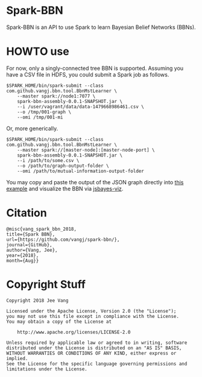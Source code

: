 # Spark-BBN

Spark-BBN is an API to use Spark to learn Bayesian Belief Networks (BBNs).

# HOWTO use

For now, only a singly-connected tree BBN is supported. Assuming you have a CSV file in HDFS, you could submit a Spark job as follows.

```
$SPARK_HOME/bin/spark-submit --class com.github.vangj.bbn.tool.BbnMstLearner \
    --master spark://node1:7077 \
    spark-bbn-assembly-0.0.1-SNAPSHOT.jar \
    --i /user/vagrant/data/data-1479668986461.csv \
    --o /tmp/001-graph \
    --omi /tmp/001-mi
```

Or, more generically.

```
$SPARK_HOME/bin/spark-submit --class com.github.vangj.bbn.tool.BbnMstLearner \
    --master spark://[master-node]:[master-node-port] \
    spark-bbn-assembly-0.0.1-SNAPSHOT.jar \
    --i /path/to/some.csv \
    --o /path/to/graph-output-folder \
    --omi /path/to/mutual-information-output-folder
```

You may copy and paste the output of the JSON graph directly into [this example](https://run.plnkr.co/plunks/GFcem156HC2EwRECmtyH/) and visualize the BBN via [jsbayes-viz](https://github.com/vangj/jsbayes-viz).

# Citation

```
@misc{vang_spark_bbn_2018, 
title={Spark BBN}, 
url={https://github.com/vangj/spark-bbn/}, 
journal={GitHub},
author={Vang, Jee}, 
year={2018}, 
month={Aug}}
```

# Copyright Stuff

```
Copyright 2018 Jee Vang

Licensed under the Apache License, Version 2.0 (the "License");
you may not use this file except in compliance with the License.
You may obtain a copy of the License at

    http://www.apache.org/licenses/LICENSE-2.0

Unless required by applicable law or agreed to in writing, software
distributed under the License is distributed on an "AS IS" BASIS,
WITHOUT WARRANTIES OR CONDITIONS OF ANY KIND, either express or implied.
See the License for the specific language governing permissions and
limitations under the License.
```